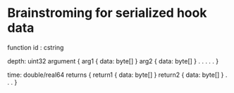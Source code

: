 
# Brainstroming for serialized hook data

function id : cstring

depth: uint32
argument {
    arg1 {
        data: byte[]
    }
    arg2 {
        data: byte[]
    }
    .
    .
    .
    .
    .
}


time: double/real64
returns {
    return1 {
        data: byte[]
    }
    return2 {
        data: byte[]
    }
    .
    .
    .
}

